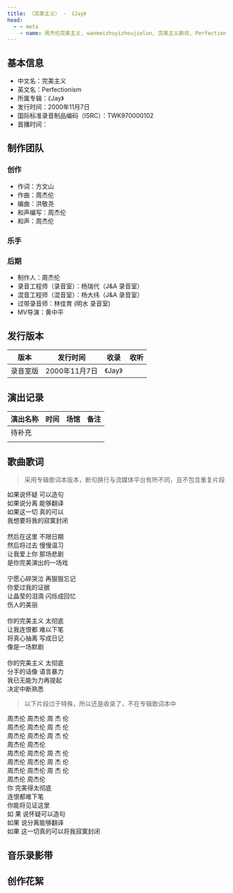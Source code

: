 ```yaml
---
title: 〈完美主义〉 - 《Jay》
head:
  - - meta
    - name: 周杰伦完美主义, wanmeizhuyizhoujielun, 完美主义歌词, Perfectionism, 完美主义作词
---
```


## 基本信息
- 中文名：完美主义<br/>
- 英文名：Perfectionism<br/>
- 所属专辑：《Jay》<br/>
- 发行时间：2000年11月7日<br/>
- 国际标准录音制品编码（ISRC）：TWK970000102<br/>
- 首播时间：

## 制作团队
### 创作
- 作词：方文山
- 作曲：周杰伦
- 编曲：洪敬尧
- 和声编写：周杰伦
- 和声：周杰伦
### 乐手
### 后期
- 制作人：周杰伦
- 录音工程师（录音室）：杨瑞代（J&A 录音室）
- 混音工程师（混音室）：杨大纬（J&A 录音室）
- 过带录音师：林佳育 (明水 录音室)
- MV导演：黄中平

## 发行版本
| 版本 | 发行时间 | 收录 | 收听 |
| ---- | -------- | ---- | ---- |
| 录音室版 | 2000年11月7日 | 《Jay》    | |

## 演出记录
| 演出名称 | 时间 | 场馆 | 备注 |
| ---- | -------- | ---- | ---- |
| 待补充 |  |     | |
|  |  |     | |

## 歌曲歌词
>采用专辑歌词本版本，断句换行与流媒体平台有所不同，且不包含重复片段

如果说怀疑 可以造句<br/>
如果说分离 能够翻译<br/>
如果这一切 真的可以<br/>
我想要将我的寂寞封闭<br/>
<br/>
然后在这里 不限日期<br/>
然后将过去 慢慢温习<br/>
让我爱上你 那场悲剧<br/>
是你完美演出的一场戏<br/>
<br/>
宁愿心碎哭泣 再狠狠忘记<br/>
你爱过我的证据<br/>
让晶莹的泪滴 闪烁成回忆<br/>
伤人的美丽<br/>
<br/>
你的完美主义 太彻底<br/>
让我连恨都 难以下笔<br/>
将真心抽离 写成日记<br/>
像是一场默剧<br/>
<br/>
你的完美主义 太彻底<br/>
分手的话像 语言暴力<br/>
我已无能为力再提起<br/>
决定中断熟悉<br/>

>以下片段过于特殊，所以还是收录了，不在专辑歌词本中

周杰伦 周杰伦 周 杰 伦<br/>
周杰伦 周杰伦 周 杰 伦<br/>
周杰伦 周杰伦 周 杰 伦<br/>
周杰伦 周杰伦<br/>
周杰伦 周杰伦 周 杰 伦<br/>
周杰伦 周杰伦 周 杰 伦<br/>
周杰伦 周杰伦 周 杰 伦<br/>
周杰伦 周杰伦<br/>
你 完美得太彻底<br/>
连恨都难下笔<br/>
你能将见证这里<br/>
如 果 说怀疑可以造句<br/>
如果 说分离能够翻译<br/>
如果 这一切真的可以将我寂寞封闭<br/>

## 音乐录影带

## 创作花絮
